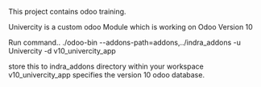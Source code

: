 This project contains odoo training.

Univercity is a custom odoo Module which is working on Odoo Version 10

Run command..
./odoo-bin --addons-path=addons,../indra_addons -u Univercity -d v10_univercity_app

store this to indra_addons directory within your workspace
v10_univercity_app specifies the version 10 odoo database.
